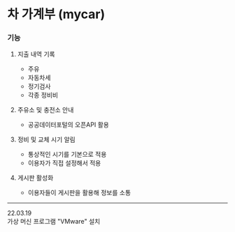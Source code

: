 # 차 가계부 (mycar)

### 기능
1. 지출 내역 기록
   - 주유
   - 자동차세
   - 정기검사
   - 각종 정비비


2. 주유소 및 충전소 안내
   - 공공데이터포털의 오픈API 활용


3. 정비 및 교체 시기 알림
   - 통상적인 시기를 기본으로 적용
   - 이용자가 직접 설정해서 적용


4. 게시판 활성화
   - 이용자들이 게시판을 활용해 정보를 소통

---
22.03.19<br>
가상 머신 프로그램 "VMware" 설치

